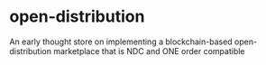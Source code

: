 # open-distribution
An early thought store on implementing a blockchain-based open-distribution marketplace that is NDC and ONE order compatible
